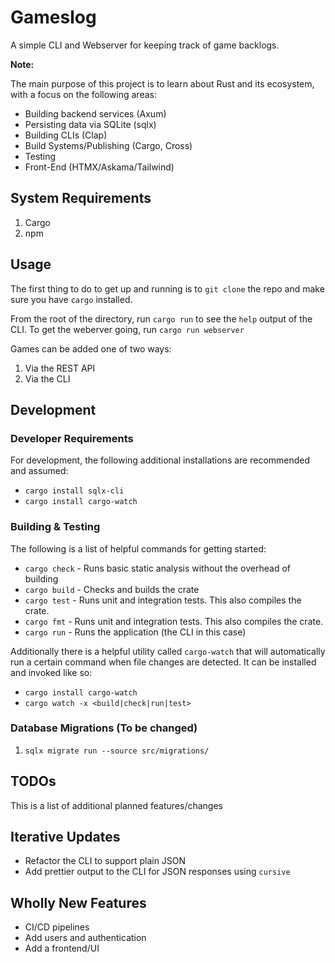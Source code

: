 # Gameslog

A simple CLI and Webserver for keeping track of game backlogs.

__Note:__

The main purpose of this project is to learn about Rust and its ecosystem, with a focus on the following areas:

* Building backend services (Axum)
* Persisting data via SQLite (sqlx)
* Building CLIs (Clap)
* Build Systems/Publishing (Cargo, Cross)
* Testing
* Front-End (HTMX/Askama/Tailwind)

## System Requirements

1. Cargo
2. npm

## Usage

The first thing to do to get up and running is to `git clone` the repo and make sure you have `cargo` installed.

From the root of the directory, run `cargo run` to see the `help` output of the CLI. To get the weberver going, run `cargo run webserver`

Games can be added one of two ways:

1. Via the REST API
1. Via the CLI

## Development

### Developer Requirements

For development, the following additional installations are recommended and assumed:

* `cargo install sqlx-cli`
* `cargo install cargo-watch`

### Building & Testing

The following is a list of helpful commands for getting started:

* `cargo check` - Runs basic static analysis without the overhead of building
* `cargo build` - Checks and builds the crate
* `cargo test` - Runs unit and integration tests. This also compiles the crate.
* `cargo fmt` - Runs unit and integration tests. This also compiles the crate.
* `cargo run` - Runs the application (the CLI in this case)

Additionally there is a helpful utility called `cargo-watch` that will automatically run a certain command when file changes are detected. It can be installed and invoked like so:

* `cargo install cargo-watch`
* `cargo watch -x <build|check|run|test>`

### Database Migrations (To be changed)

1. `sqlx migrate run --source src/migrations/`

## TODOs

This is a list of additional planned features/changes

## Iterative Updates

* Refactor the CLI to support plain JSON
* Add prettier output to the CLI for JSON responses using `cursive`

## Wholly New Features

* CI/CD pipelines
* Add users and authentication
* Add a frontend/UI
